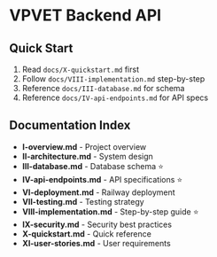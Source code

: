 # VPVET Backend API

## Quick Start
1. Read `docs/X-quickstart.md` first
2. Follow `docs/VIII-implementation.md` step-by-step
3. Reference `docs/III-database.md` for schema
4. Reference `docs/IV-api-endpoints.md` for API specs

## Documentation Index
- **I-overview.md** - Project overview
- **II-architecture.md** - System design
- **III-database.md** - Database schema ⭐
- **IV-api-endpoints.md** - API specifications ⭐
- **VI-deployment.md** - Railway deployment
- **VII-testing.md** - Testing strategy
- **VIII-implementation.md** - Step-by-step guide ⭐
- **IX-security.md** - Security best practices
- **X-quickstart.md** - Quick reference
- **XI-user-stories.md** - User requirements
